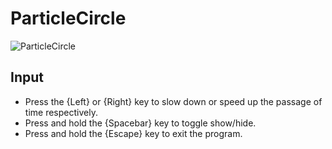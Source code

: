 # ParticleCircle

![ParticleCircle](https://github.com/Onimuru/GDIp/tree/master/res/image/ParticleCircle.gif)

## Input
- Press the {Left} or {Right} key to slow down or speed up the passage of time respectively.
- Press and hold the {Spacebar} key to toggle show/hide.
- Press and hold the {Escape} key to exit the program.
